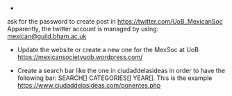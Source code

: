 

*
ask for the password to create post in https://twitter.com/UoB_MexicanSoc
Apparently, the twitter account is managed by using: mexican@guild.bham.ac.uk


* Update the website or create a new one for the MexSoc at UoB
https://mexicansocietyuob.wordpress.com/


* Create a search bar like the one in ciudaddelasideas in order to have the following
bar: SEARCH[]  CATEGORIES[] YEAR[]. This is the example https://www.ciudaddelasideas.com/ponentes.php
